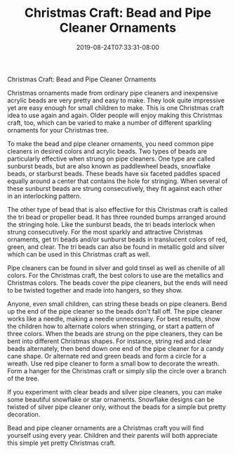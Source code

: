﻿---
title: "Christmas Craft:  Bead and Pipe Cleaner Ornaments"
date: 2019-08-24T07:33:31-08:00
description: "Hobby Articles Tips for Web Success"
featured_image: "/images/Hobby Articles.jpg"
tags: ["Hobby Articles"]
---

Christmas Craft:  Bead and Pipe Cleaner Ornaments

Christmas ornaments made from ordinary pipe cleaners and inexpensive acrylic beads are very pretty and easy to make.  They look quite impressive yet are easy enough for small children to make.  This is one Christmas craft idea to use again and again.  Older people will enjoy making this Christmas craft, too, which can be varied to make a number of different sparkling ornaments for your Christmas tree.

To make the bead and pipe cleaner ornaments, you need common pipe cleaners in desired colors and acrylic beads.  Two types of beads are particularly effective when strung on pipe cleaners.  One type are called sunburst beads, but are also known as paddlewheel beads, snowflake beads, or starburst beads.  These beads have six faceted paddles spaced equally around a center that contains the hole for stringing.  When several of these sunburst beads are strung consecutively, they fit against each other in an interlocking pattern.

The other type of bead that is also effective for this Christmas craft is called the tri bead or propeller bead.  It has three rounded bumps arranged around the stringing hole.  Like the sunburst beads, the tri beads interlock when strung consecutively.  For the most sparkly and attractive Christmas ornaments, get tri beads and/or sunburst beads in translucent colors of red, green, and clear.  The tri beads can also be found in metallic gold and silver which can be used in this Christmas craft as well.

Pipe cleaners can be found in silver and gold tinsel as well as chenille of all colors.  For the Christmas craft, the best colors to use are the metallics and Christmas colors.  The beads cover the pipe cleaners, but the ends will need to be twisted together and made into hangers, so they show.

Anyone, even small children, can string these beads on pipe cleaners.  Bend up the end of the pipe cleaner so the beads don't fall off.  The pipe cleaner works like a needle, making a needle unnecessary.  For best results, show the children how to alternate colors when stringing, or start a pattern of three colors.  When the beads are strung on the pipe cleaners, they can be bent into different Christmas shapes.  For instance, string red and clear beads alternately, then bend down one end of the pipe cleaner for a candy cane shape.  Or alternate red and green beads and form a circle for a wreath.  Use red pipe cleaner to form a small bow to decorate the wreath.  Form a hanger for the Christmas craft or simply slip the circle over a branch of the tree.

If you experiment with clear beads and silver pipe cleaners, you can make some beautiful snowflake or star ornaments.  Snowflake designs can be twisted of silver pipe cleaner only, without the beads for a simple but pretty decoration.

Bead and pipe cleaner ornaments are a Christmas craft you will find yourself using every year.  Children and their parents will both appreciate this simple yet pretty Christmas craft.

